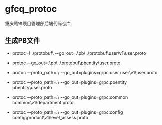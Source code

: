 # gfcq_protoc
重庆赣锋项目管理部后端代码仓库

## 生成PB文件
*  protoc -I .\protobuf\ --go_out=.\pb\ .\protobuf\user\v1\user.proto 
*  protoc --go_out=.\pb\ .\protobuf\pbentity\user.proto 

*  protoc --proto_path=.\ --go_out=plugins=grpc:user user\v1\user.proto
*  protoc --proto_path=.\ --go_out=plugins=grpc:pbentity pbentity\user.proto
*  protoc --proto_path=.\ --go_out=plugins=grpc:common common\v1\department.proto
*  protoc --proto_path=.\ --go_out=plugins=grpc:config config\product\v1\level_assess.proto
  